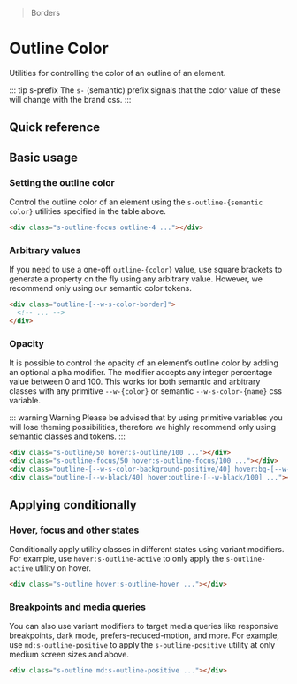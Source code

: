 > Borders

# Outline Color

Utilities for controlling the color of an outline of an element.

::: tip s-prefix
The `s-` (semantic) prefix signals that the color value of these will change with the brand css.
:::

## Quick reference

<outline-color-table />

## Basic usage

### Setting the outline color
Control the outline color of an element using the `s-outline-{semantic color}` utilities specified in the table above.

<example-container>
  <div class="grid gap-16 justify-items-center">
    <div class="s-outline-focus s-bg h-80 w-80 rounded-4 outline outline-offset-2 outline-4"></div>
  </div>
</example-container>

```html
<div class="s-outline-focus outline-4 ..."></div>
```

### Arbitrary values
If you need to use a one-off `outline-{color}` value, use square brackets to generate a property on the fly using any arbitrary value. However, we recommend only using our semantic color tokens.

```html
<div class="outline-[--w-s-color-border]">
  <!-- ... -->
</div>
```

### Opacity
It is possible to control the opacity of an element’s outline color by adding an optional alpha modifier.
The modifier accepts any integer percentage value between 0 and 100.
This works for both semantic and arbitrary classes with any primitive `--w-{color}` or semantic `--w-s-color-{name}` css variable.

::: warning Warning
Please be advised that by using primitive variables you will lose theming possibilities, therefore we highly recommend only using semantic classes and tokens.
:::

<example-container class="bg-center bg-[url(../../images/50s-scientists.jpg)]">
  <div class="grid grid-cols-4 gap-16 justify-items-center my-8">
    <div class="s-outline/50 hover:s-outline/100 s-bg backdrop-blur-m h-80 w-80 rounded-4 outline outline-offset-4 outline-8 transition-all ease-in-out duration-700"></div>
    <div class="s-outline-focus/50 hover:s-outline-focus/100 s-bg backdrop-blur-m h-80 w-80 rounded-4 outline outline-offset-4 outline-8 transition-all ease-in-out duration-700"></div>
    <div class="outline-[--w-s-color-background-positive/40] hover:outline-[--w-s-color-background-positive/100] s-bg backdrop-blur-m h-80 w-80 rounded-4 outline outline-offset-4 outline-8 transition-all ease-in-out duration-700"></div>
    <div class="outline-[--w-black/40] hover:outline-[--w-black/100] s-bg backdrop-blur-m h-80 w-80 rounded-4 outline outline-offset-4 outline-8 transition-all ease-in-out duration-700"></div>
  </div>
</example-container>

```html
<div class="s-outline/50 hover:s-outline/100 ..."></div>
<div class="s-outline-focus/50 hover:s-outline-focus/100 ..."></div>
<div class="outline-[--w-s-color-background-positive/40] hover:bg-[--w-s-color-background-positive/100] ..."></div>
<div class="outline-[--w-black/40] hover:outline-[--w-black/100] ..."></div>
```

## Applying conditionally

### Hover, focus and other states
Conditionally apply utility classes in different states using variant modifiers.
For example, use `hover:s-outline-active` to only apply the `s-outline-active` utility on hover.

<example-container>
  <div class="grid gap-16 justify-items-center">
    <div class="s-outline hover:s-outline-hover s-bg h-80 w-80 rounded-4 outline outline-offset-2 outline-4"></div>
   </div>
</example-container>

```html
<div class="s-outline hover:s-outline-hover ..."></div>
```

### Breakpoints and media queries
You can also use variant modifiers to target media queries like responsive breakpoints, dark mode, prefers-reduced-motion, and more.
For example, use `md:s-outline-positive` to apply the `s-outline-positive` utility at only medium screen sizes and above.

<example-container>
  <div class="grid gap-16 justify-items-center">
    <div class="s-outline md:s-outline-positive s-bg h-80 w-80 rounded-4 outline outline-offset-2 outline-4"></div>
   </div>
</example-container>

```html
<div class="s-outline md:s-outline-positive ..."></div>
```
